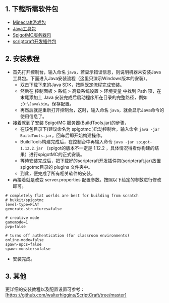 ## 1. 下载所需软件包

- [Minecraft游戏包](https://minecraft.net/en-us/)
- [Java工具包](https://www.java.com/en/)
- [SpigotMC服务器包](https://hub.spigotmc.org/jenkins/job/BuildTools/lastSuccessfulBuild/artifact/target/BuildTools.jar)
- [scriptcraft开发插件包](https://scriptcraftjs.org/download/latest/scriptcraft-3.2.1/)

## 2. 安装教程
* 首先打开控制台，输入命名 `java`，若显示错误信息，则说明机器未安装Java工具包。下面进入Java安装流程（这里只演示Windows版本的安装）。
    * 双击下载下来的Java SDK，按照既定流程完成安装。
    * 然后在 控制面板 > 系统 > 高级系统设置 > 环境变量 中找到 Path 项，在末尾添加上 Java 安装完成后启动程序所在目录的完整路径，例如 `;D:\Java\bin`。保存配置。
    * 再然后就是重新打开控制台，这时，输入命名 `java`，就会显示Java命令的使用信息了。
* 接着就到了安装 SpigotMC 服务器(BuildTools.jar)的步骤，
    * 在该包目录下(建议命名为 spigotmc )启动控制台，输入命令 `java -jar BuildTools.jar`，回车后即开始构建操作。
    * BuildTools构建完成后，在控制台中再输入命令 `java -jar spigot-1.12.2.jar` （spigot的版本不一定是 1.12.2 ，具体情况得看你构建的结果）进行spigotMC的正式安装。
    * 等待安装完成后，把下载好的scriptcraft开发插件包(scriptcraft.jar)放置spigotmc目录的 plugins 文件夹中。
    * 到此，便完成了所有相关软件的安装。
* 再接着就是改变 server.properties 配置参数。按照以下给定的参数进行修改即可。
```
# completely flat worlds are best for building from scratch
# bukkit/spigotmc
level-type=FLAT
generate-structures=false

# creative mode
gamemode=1
pvp=false

# turns off authentication (for classroom environments)
online-mode=false
spawn-npcs=false
spawn-monsters=false
```
* 安装完成。

## 3. 其他

更详细的安装教程以及配置设置可参考：[https://github.com/walterhiggins/ScriptCraft/tree/master]
